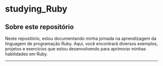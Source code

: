 <h1>studying_Ruby</h1>

<h2>Sobre este repositório</h2>
Neste repositório, estou documentando minha jornada na aprendizagem da linguagem de programação Ruby. Aqui, você encontrará diversos exemplos, projetos e exercícios que estou desenvolvendo para aprimorar minhas habilidades em Ruby.
<hr>
